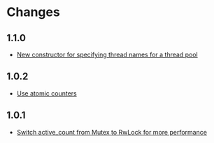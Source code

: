 # Changes

## 1.1.0

* [New constructor for specifying thread names for a thread pool](https://github.com/frewsxcv/rust-threadpool/pull/28)

## 1.0.2

* [Use atomic counters](https://github.com/frewsxcv/rust-threadpool/pull/25)

## 1.0.1

* [Switch active_count from Mutex to RwLock for more performance](https://github.com/frewsxcv/rust-threadpool/pull/23)
